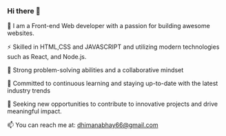 ### Hi there 👋

<!--
**abhay9319/abhay9319** is a ✨ _special_ ✨ repository because its `README.md` (this file) appears on your GitHub profile.

Here are some ideas to get you started:

- 🔭 I’m currently working on ...
- 🌱 I’m currently learning ...
- 👯 I’m looking to collaborate on ...
- 🤔 I’m looking for help with ...
- 💬 Ask me about ...
- 📫 How to reach me: ...
- 😄 Pronouns: ...
- ⚡ Fun fact: ...
-->
🔭 I am a Front-end Web developer with a passion for building awesome websites.

⚡ Skilled in HTML,CSS and JAVASCRIPT and utilizing modern technologies such as React, and Node.js. 

🤔 Strong problem-solving abilities and a collaborative mindset 

💬 Committed to continuous learning and staying up-to-date with the latest industry trends 

🌱 Seeking new opportunities to contribute to innovative projects and drive meaningful impact.

📫 You can reach me at: dhimanabhay66@gmail.com
